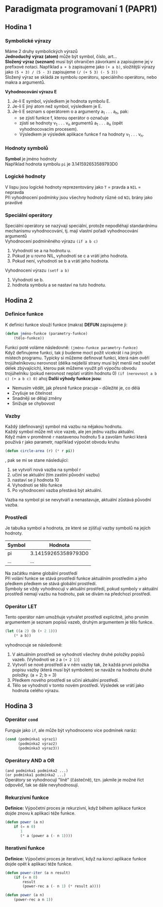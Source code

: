 # Paradigmata programovaní 1 (PAPR1)
## Hodina 1
### **Symbolické výrazy**
Máme 2 druhy symbolických výrazů<br>
**Jednoduchý výraz (atom)** může být symbol, číslo, art… <br>
**Složený výraz (seznam)** musí být ohraničen závorkami a zapisujeme jej v prefixové notaci. 
Například `a + b` zapisujeme jako `(+ a b)`, složitější výrazy jako `(5 + 3) / (5 - 3)` zapisujeme `(/ (+ 5 3) (- 5 3))`<br>
Složený výraz se skládá ze symbolu operátoru, speciálního operátoru, nebo makra a argumentů.

**Vyhodnocování výrazu E**<br>
1. Je-li E symbol, výsledkem je hodnota symbolu E. <br>
2. Je-li E jiný atom než symbol, výsledkem je E. <br>
3. Je-li E seznam s operátorem o a argumenty a<sub>1</sub> . . . a<sub>n</sub>, pak: <br>
   - se zjistí funkce f, kterou operátor o označuje
   - zjistí se hodnoty v<sub>1</sub> . . . v<sub>n</sub> argumentů a<sub>1</sub> . . . a<sub>n</sub> (opět vyhodnocovacím procesem).
   - Výsledkem je výsledek aplikace funkce f na hodnoty v<sub>1</sub> . . . v<sub>n</sub>.

### **Hodnoty symbolů**
**Symbol** je jméno hodnoty<br>
Například hodnota symbolu `pi` je 3.141592653589793D0

### **Logické hodnoty**
V lispu jsou logické hodnoty reprezentovány jako `T` = pravda a `NIL` = nepravda<br>
Při vyhodnocení podmínky jsou všechny hodnoty různé od `NIL` brány jako pravdivé

### **Speciální operátory**
Speciální operátory se nazývají speciální, protože nepodléhají standardnímu mechanismu vyhodnocování, tj. mají vlastní pořadí vyhodnocování argumentů<br>
Vyhodnocení podmíněného výrazu `(if a b c)`
1. Vyhodnotí se a na hodnotu u.
2. Pokud je u rovno NIL, vyhodnotí se c a vrátí jeho hodnota.
3. Pokud není, vyhodnotí se b a vrátí jeho hodnota.

Vyhodnocení výrazu `(setf a b)`
1. Vyhodnotí se b.
2. hodnota symbolu a se nastaví na tuto hodnotu.

## Hodina 2
### **Definice funkce**
K definici funkce slouží funkce (makra) **DEFUN**
zapisujeme ji:
``` lisp
(defun jméno-funkce (parametry-funkce)
    (tělo-funkce))
```
Funkci poté voláme následovně: `(jméno-funkce parametry-funkce)`<br>
Když definujeme funkci, tak ji budeme moct požít vícekrát i na jiných místech programu. Typicky si můžeme definovat funkci, která nám ověří trojúhelníkovou nerovnost (délka nejdelší strany musí být menší než součet délek zbývajících), kterou pak můžeme využít při výpočtu obvodu trojúhelníku (pokud nerovnost neplatí vrátím hodnotu 0) `(if (nerovnost a b c) (+ a b c) 0)` ahoj
**Další výhody funkce jsou**:<br>
- Nemusím vědět, jak přesně funkce pracuje – důležité je, co dělá
- Zvyšuje se čitelnost
- Snadněji se dělají změny
- Snižuje se chybovost

### **Vazby**
Každý (definovaný) symbol má vazbu na nějakou hodnotu.<br>
Každý symbol může mít více vazeb, ale jen jednu vazbu aktuální.<br>
Když mám v proměnné `r` nastavenou hodnotu 5 a zavolám funkci která používá r jako parametr, například výpočet obvodu kruhu 
``` lisp
(defun circle-area (r) (* r pi))
```
, pak se mi se stane následující:
1. se vytvoří nová vazba na symbol r
2. učiní se aktuální (tím zastíní původní vazbu)
3. nastaví se jí hodnota 10
4. Vyhodnotí se tělo funkce
5. Po vyhodnocení vazba přestává být aktuální.

Vazba na symbol pi se nevytváří a nenastavuje, aktuální zůstává původní vazba.

### **Prostředí**
Je tabulka symbol a hodnota, ze které se zjišťují vazby symbolů na jejich hodnoty.

| Symbol | Hodnota             |
|--------|---------------------|
| pi     | 3.141592653589793D0 |
| ...    | ...                 |

Na začátku máme globální prostředí<br>
Při volání funkce se stává prostředí funkce aktuálním prostředím a jeho předkem předkem se stává globální prostředí. <br>
Symboly se vždy vyhodnocují v aktuální prostředí, pokud symboly v aktuální prostředí nemají vazbu na hodnotu, pak se dívám na předchozí prostředí.

### **Operátor LET**
Tento operátor nám umožňuje vytvářet prostředí explicitně, jeho prvním argumentem je seznam popisů vazeb, druhým argumentem je tělo funkce.
``` lisp
(let ((a 2) (b (+ 2 1)))
    (* a b))
```
vyhodnocuje se následovně:
1. V aktuálním prostředí se vyhodnotí všechny druhé položky popisů vazeb. (Vyhodnotí se `2` a `(+ 2 1)`)
2. Vytvoří se nové prostředí a v něm vazby tak, že každá první položka popisu vazby (která musí být symbolem) se naváže na hodnotu druhé položky. (a = 2; b = 3)
3. Předkem nového prostředí se učiní aktuální prostředí.
4. Tělo se vyhodnotí v tomto novém prostředí. Výsledek se vrátí jako hodnota celého výrazu. 

## Hodina 3
### Operátor `cond`
Funguje jako `if`, ale může být vyhodnoceno více podmínek naráz:<br>
``` lisp
(cond (podmínka1 výraz1)
      (podmínka2 výraz2)
      (podmínka3 výraz3))
```
### Operátory AND a OR
`(and podmínka1 podmínka2 ...)`<br>
`(or podmínka1 podmínka2 ...)`<br>
Operátory se vyhodnocují "líně" (částečně), tzn. jakmile je možné říct odpověď, tak se dále nevyhodnosují.

### Rekurzivní funkce
**Definice:** Výpočetní proces je rekurzivní, když během aplikace funkce dojde znovu k aplikaci téže
funkce.
``` lisp
(defun power (a n)
    if (= n 0)
       1
       (* a (power a (- n 1))))
```
### Iterativní funkce
**Definice:** Výpočetní proces je iterativní, když na konci aplikace funkce dojde opět k aplikaci téže
funkce.
``` lisp
(defun power-iter (a n result)
    (if (= n 0)
        result
        (power-rec a (- n 1) (* result a))))

(defun power (a n)
    (power-rec a n 1))
```

